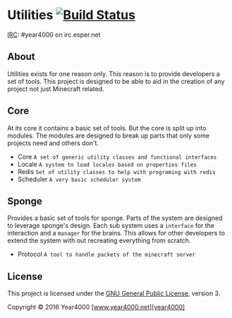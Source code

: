 # Utilities [![Build Status](https://travis-ci.org/Year4000/Utilities.svg)](https://travis-ci.org/Year4000/Utilities)

[IRC](https://webchat.esper.net/?channels=year4000): #year4000 on irc.esper.net

## About

Utilities exists for one reason only. This reason is to provide developers a set of tools.
This project is designed to be able to aid in the creation of any project not just Minecraft related.

## Core

At its core it contains a basic set of tools. But the core is split up into modules.
The modules are designed to break up parts that only some projects need and others don't.

- Core `A set of generic utility classes and functional interfaces`
- Locale `A system to load locales based on properties files`
- Redis `Set of utility classes to help with programing with redis`
- Scheduler `A very basic scheduler system`

## Sponge

Provides a basic set of tools for sponge. Parts of the system are designed to leverage sponge's design.
Each sub system uses a `interface` for the interaction and a `manager` for the brains.
This allows for other developers to extend the system with out recreating everything from scratch.

- Protocol `A tool to handle packets of the minecraft server`



## License

This project is licensed under the [GNU General Public License][license], version 3.

Copyright &copy; 2016 Year4000 [www.year4000.net][year4000]

[license]: https://www.gnu.org/copyleft/gpl.html
[year4000]: https://www.year4000.net/

